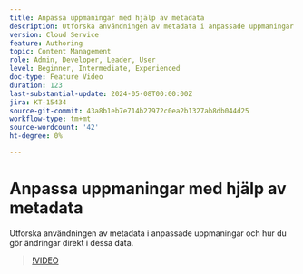 ```yaml
---
title: Anpassa uppmaningar med hjälp av metadata
description: Utforska användningen av metadata i anpassade uppmaningar och hur du gör ändringar direkt i dessa data.
version: Cloud Service
feature: Authoring
topic: Content Management
role: Admin, Developer, Leader, User
level: Beginner, Intermediate, Experienced
doc-type: Feature Video
duration: 123
last-substantial-update: 2024-05-08T00:00:00Z
jira: KT-15434
source-git-commit: 43a8b1eb7e714b27972c0ea2b1327ab8db044d25
workflow-type: tm+mt
source-wordcount: '42'
ht-degree: 0%

---
```



# Anpassa uppmaningar med hjälp av metadata

Utforska användningen av metadata i anpassade uppmaningar och hur du gör ändringar direkt i dessa data.

>[!VIDEO](https://video.tv.adobe.com/v/3428796/?learn=on)
